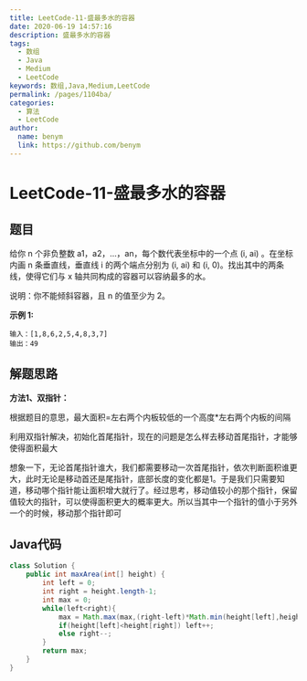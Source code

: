 ```yaml
---
title: LeetCode-11-盛最多水的容器
date: 2020-06-19 14:57:16
description: 盛最多水的容器
tags: 
  - 数组
  - Java
  - Medium
  - LeetCode
keywords: 数组,Java,Medium,LeetCode
permalink: /pages/1104ba/
categories: 
  - 算法
  - LeetCode
author: 
  name: benym
  link: https://github.com/benym
---
```


# LeetCode-11-盛最多水的容器

## 题目

给你 n 个非负整数 a1，a2，...，an，每个数代表坐标中的一个点 (i, ai) 。在坐标内画 n 条垂直线，垂直线 i 的两个端点分别为 (i, ai) 和 (i, 0)。找出其中的两条线，使得它们与 x 轴共同构成的容器可以容纳最多的水。

说明：你不能倾斜容器，且 n 的值至少为 2。

**示例 1:**

```
输入：[1,8,6,2,5,4,8,3,7]
输出：49
```

## 解题思路

**方法1、双指针：**

根据题目的意思，最大面积=左右两个内板较低的一个高度*左右两个内板的间隔

利用双指针解决，初始化首尾指针，现在的问题是怎么样去移动首尾指针，才能够使得面积最大

想象一下，无论首尾指针谁大，我们都需要移动一次首尾指针，依次判断面积谁更大，此时无论是移动首还是尾指针，底部长度的变化都是1。于是我们只需要知道，移动哪个指针能让面积增大就行了。经过思考，移动值较小的那个指针，保留值较大的指针，可以使得面积更大的概率更大。所以当其中一个指针的值小于另外一个的时候，移动那个指针即可

## Java代码

```java
class Solution {
    public int maxArea(int[] height) {
        int left = 0;
        int right = height.length-1;
        int max = 0;
        while(left<right){
            max = Math.max(max,(right-left)*Math.min(height[left],height[right]));
            if(height[left]<height[right]) left++;
            else right--;
        }
        return max;
    }
}
```

